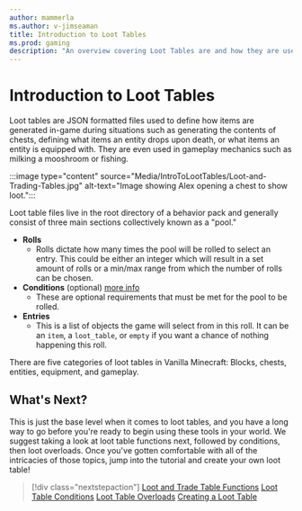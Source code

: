 ```yaml
---
author: mammerla
ms.author: v-jimseaman
title: Introduction to Loot Tables
ms.prod: gaming
description: "An overview covering Loot Tables are and how they are used in Minecraft: Bedrock Edition"
---
```


# Introduction to Loot Tables

Loot tables are JSON formatted files used to define how items are generated in-game during situations such as generating the contents of chests, defining what items an entity drops upon death, or what items an entity is equipped with. They are even used in gameplay mechanics such as milking a mooshroom or fishing.

:::image type="content" source="Media/IntroToLootTables/Loot-and-Trading-Tables.jpg" alt-text="Image showing Alex opening a chest to show loot.":::

Loot table files live in the root directory of a behavior pack and generally consist of three main sections collectively known as a "pool."

- **Rolls**
  - Rolls dictate how many times the pool will be rolled to select an entry. This could be either an integer which will result in a set amount of rolls or a min/max range from which the number of rolls can be chosen.
- **Conditions** (optional) [more info](LootTableConditions.md)
  - These are optional requirements that must be met for the pool to be rolled.
- **Entries**
  - This is a list of objects the game will select from in this roll. It can be an `item`, a `loot_table`, or `empty` if you want a chance of nothing happening this roll.

There are five categories of loot tables in Vanilla Minecraft: Blocks, chests, entities, equipment, and gameplay.

## What's Next?

This is just the base level when it comes to loot tables, and you have a long way to go before you're ready to begin using these tools in your world. We suggest taking a look at loot table functions next, followed by conditions, then loot overloads. Once you've gotten comfortable with all of the intricacies of those topics, jump into the tutorial and create your own loot table!

> [!div class="nextstepaction"]
> [Loot and Trade Table Functions](LootandTradeTableFunctions.md)
> [Loot Table Conditions](LootTableConditions.md)
> [Loot Table Overloads](LootOverloads.md)
> [Creating a Loot Table](CreateLootTable.md)